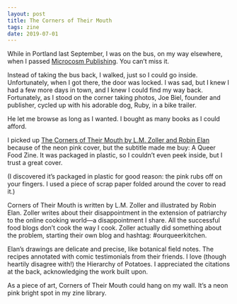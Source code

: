 ```yaml
---
layout: post
title: The Corners of Their Mouth
tags: zine
date: 2019-07-01
---
```


While in Portland last September, I was on the bus, on my way elsewhere, when I passed [Microcosm Publishing](https://microcosmpublishing.com/store). You can’t miss it.

Instead of taking the bus back, I walked, just so I could go inside. Unfortunately, when I got there, the door was locked. I was sad, but I knew I had a few more days in town, and I knew I could find my way back. Fortunately, as I stood on the corner taking photos, Joe Biel, founder and publisher, cycled up with his adorable dog, Ruby, in a bike trailer.

He let me browse as long as I wanted. I bought as many books as I could afford.

I picked up [The Corners of Their Mouth by L.M. Zoller and Robin Elan](https://microcosmpublishing.com/catalog/zines/9305) because of the neon pink cover, but the subtitle made me buy: A Queer Food Zine. It was packaged in plastic, so I couldn’t even peek inside, but I trust a great cover.

(I discovered it’s packaged in plastic for good reason: the pink rubs off on your fingers. I used a piece of scrap paper folded around the cover to read it.)

Corners of Their Mouth is written by L.M. Zoller and illustrated by Robin Elan. Zoller writes about their disappointment in the extension of patriarchy to the online cooking world—a disappointment I share. All the successful food blogs don’t cook the way I cook. Zoller actually did something about the problem, starting their own blog and hashtag: #ourqueerkitchen.

Elan’s drawings are delicate and precise, like botanical field notes. The recipes annotated with comic testimonials from their friends. I love (though heartily disagree with!) the Hierarchy of Potatoes. I appreciated the citations at the back, acknowledging the work built upon. 

As a piece of art, Corners of Their Mouth could hang on my wall. It’s a neon pink bright spot in my zine library.
